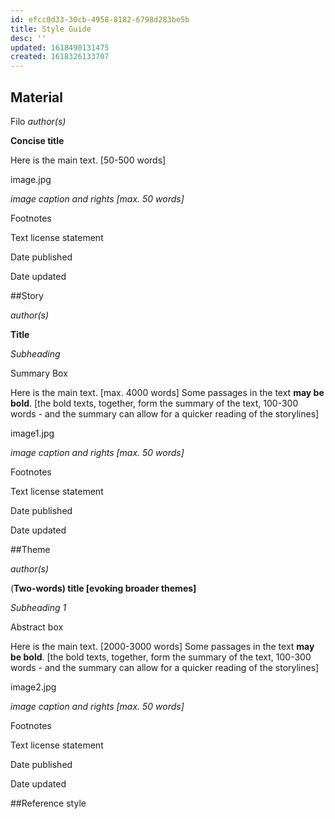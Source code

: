 ```yaml
---
id: efcc0d33-30cb-4958-8182-6798d283be5b
title: Style Guide
desc: ''
updated: 1618490131475
created: 1618326133707
---
```


<!-- >**Note from Arthur**
I have added the style guide draft by Filippo as a starting point. When this note is finalised, it will be integrated into the [[templates]] and will then autofill with fitting fields for each category as you create a new material, theme or story. See [[help.file structure]] for more information regarding the existing fields and their functions. Dot dot dot-->

<!-- Notes should be in comments like this -->
<!-- Easiest way to do this - Hit `Cmd + /` -->

## Material
Filo
*author(s)*

**Concise title** 

Here is the main text. [50-500 words]

image.jpg

*image caption and rights [max. 50 words]*

Footnotes 

Text license statement

Date published

Date updated

##Story

*author(s)*

**Title**

*Subheading* 

Summary Box

Here is the main text. [max. 4000 words] Some passages in the text **may be bold**. [the bold texts, together, form the summary of the text, 100-300 words - and the summary can allow for a quicker reading of the storylines]

image1.jpg

*image caption and rights [max. 50 words]*

Footnotes

Text license statement

Date published

Date updated

##Theme

*author(s)*

(**Two-words) title [evoking broader themes]**

*Subheading 1*

Abstract box

Here is the main text. [2000-3000 words] Some passages in the text **may be bold**. [the bold texts, together, form the summary of the text, 100-300 words - and the summary can allow for a quicker reading of the storylines]

image2.jpg

*image caption and rights [max. 50 words]*

Footnotes

Text license statement

Date published

Date updated

##Reference style